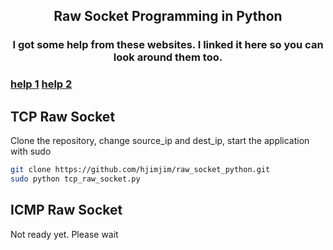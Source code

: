 <p align="center">
  <h2 align="center">Raw Socket Programming in Python</h2>
    <h3 align="center">I got some help from these websites. I linked it here so you can look around them too.<h3>
    <a align="center" href="https://www.binarytides.com/raw-socket-programming-in-python-linux/">help 1</a>
    <a align="center" href="http://www.campergat.com/tcp-raw-sockets-in-python/">help 2</a>
  </p>
</p>

## TCP Raw Socket

Clone the repository, change source_ip and dest_ip, start the application with sudo 

```bash
git clone https://github.com/hjimjim/raw_socket_python.git
sudo python tcp_raw_socket.py
```

## ICMP Raw Socket

Not ready yet. Please wait